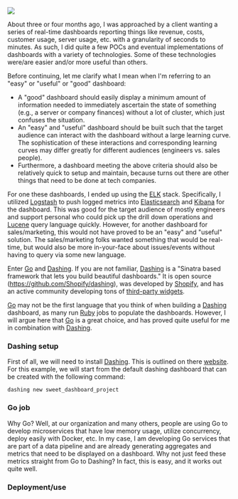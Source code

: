 ![](/content/images/2016/01/go-dashing.png)

About three or four months ago, I was approached by a client wanting a series of real-time dashboards reporting things like revenue, costs, customer usage, server usage, etc. with a granularity of seconds to minutes.  As such, I did quite a few POCs and eventual implementations of dashboards with a variety of technologies.  Some of these technologies were/are easier and/or more useful than others.

Before continuing, let me clarify what I mean when I'm referring to an "easy" or "useful" or "good" dashboard:

* A "good" dashboard should easily display a minimum amount of information needed to immediately ascertain the state of something (e.g., a server or company finances) without a lot of cluster, which just confuses the situation.
* An "easy" and "useful" dashboard should be built such that the target audience can  interact with the dashboard without a large learning curve.  The sophistication of these interactions and corresponding learning curves may differ greatly for different audiences (engineers vs. sales people).
* Furthermore, a dashboard meeting the above criteria should also be relatively quick to setup and maintain, because turns out there are other things that need to be done at tech companies.

For one these dashboards, I ended up using the [ELK](https://www.elastic.co/) stack.  Specifically, I utilized [Logstash](https://www.elastic.co/products/logstash) to push logged metrics into [Elasticsearch](https://www.elastic.co/products/elasticsearch) and [Kibana](https://www.elastic.co/products/kibana) for the dashboard.  This was good for the target audience of mostly engineers and support personal who could pick up the drill down operations and [Lucene](https://lucene.apache.org/core/2_9_4/queryparsersyntax.html) query language quickly.  However, for another dashboard for sales/marketing, this would not have proved to be an "easy" and "useful" solution.  The sales/marketing folks wanted something that would be real-time, but would also be more in-your-face about issues/events without having to query via some new language.

Enter [Go](https://golang.org/) and [Dashing](http://dashing.io/).  If you are not familiar, [Dashing](http://dashing.io/) is a "Sinatra based framework that lets you build beautiful dashboards."  It is open source (https://github.com/Shopify/dashing), was developed by [Shopify](https://www.shopify.com/), and has an active community developing tons of [third-party widgets](https://github.com/Shopify/dashing/wiki/Additional-Widgets).

[Go](https://golang.org/) may not be the first language that you think of when building a [Dashing](http://dashing.io/) dashboard, as many run [Ruby](https://www.ruby-lang.org/en/) jobs to populate the dashboards.  However, I will argue here that [Go](https://golang.org/) is a great choice, and has proved quite useful for me in combination with [Dashing](http://dashing.io/).

### Dashing setup

First of all, we will need to install [Dashing](http://dashing.io/).  This is outlined on there [website](http://dashing.io/).  For this example, we will start from the default dashing dashboard that can be created with the following command:

    dashing new sweet_dashboard_project

### Go job

Why Go?  Well, at our organization and many others, people are using Go to develop microservices that have low memory usage, utilize concurrency, deploy easily with Docker, etc. In my case, I am developing Go services that are part of a data pipeline and are already generating aggregates and metrics that need to be displayed on a dashboard.  Why not just feed these metrics straight from Go to Dashing?  In fact, this is easy, and it works out quite well.

### Deployment/use